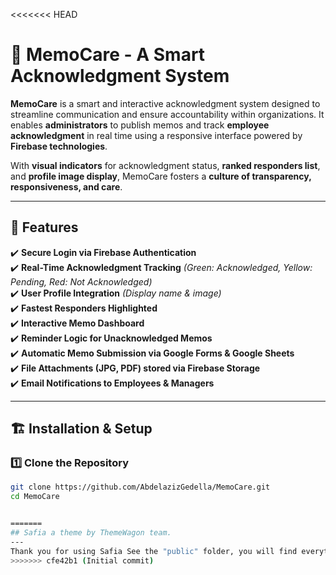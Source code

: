 <<<<<<< HEAD
# 📌 MemoCare - A Smart Acknowledgment System

**MemoCare** is a smart and interactive acknowledgment system designed to streamline communication and ensure accountability within organizations. It enables **administrators** to publish memos and track **employee acknowledgment** in real time using a responsive interface powered by **Firebase technologies**.

With **visual indicators** for acknowledgment status, **ranked responders list**, and **profile image display**, MemoCare fosters a **culture of transparency, responsiveness, and care**.

---

## 🚀 Features

✔️ **Secure Login via Firebase Authentication**  
✔️ **Real-Time Acknowledgment Tracking** _(Green: Acknowledged, Yellow: Pending, Red: Not Acknowledged)_  
✔️ **User Profile Integration** _(Display name & image)_  
✔️ **Fastest Responders Highlighted**  
✔️ **Interactive Memo Dashboard**  
✔️ **Reminder Logic for Unacknowledged Memos**  
✔️ **Automatic Memo Submission via Google Forms & Google Sheets**  
✔️ **File Attachments (JPG, PDF) stored via Firebase Storage**  
✔️ **Email Notifications to Employees & Managers**  

---

## 🏗️ Installation & Setup

### 1️⃣ **Clone the Repository**
```sh
git clone https://github.com/AbdelazizGedella/MemoCare.git
cd MemoCare


=======
## Safia a theme by ThemeWagon team.
---
Thank you for using Safia See the "public" folder, you will find everything ready to use there. If you want to use the gulp based workflow, cd to this directory in your terminal and run this command: npm i && gulp# sofia-landing
>>>>>>> cfe42b1 (Initial commit)
